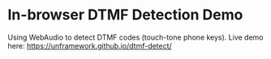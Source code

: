 # In-browser DTMF Detection Demo

Using WebAudio to detect DTMF codes (touch-tone phone keys). Live demo here: https://unframework.github.io/dtmf-detect/
